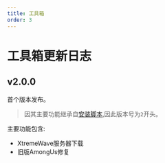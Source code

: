 ```yaml
---
title: 工具箱
order: 3
---
```

# 工具箱更新日志

## v2.0.0

首个版本发布。
> 因其主要功能继承自[安装脚本](Bat),因此版本号为`2`开头。

主要功能包含:
- XtremeWave服务器下载
- 旧版AmongUs修复